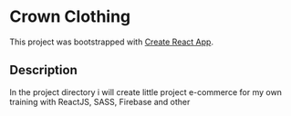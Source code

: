 # Crown Clothing

This project was bootstrapped with [Create React App](https://github.com/facebook/create-react-app).

## Description

In the project directory i will create little project e-commerce for my own training with ReactJS, SASS, Firebase and other
